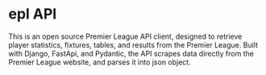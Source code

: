 # epl API

This is an open source Premier League API client, designed to retrieve player statistics, fixtures, tables, and results from the Premier League. Built with Django, FastApi, and Pydantic, the API scrapes data directly from the Premier League website, and parses it into json object.
